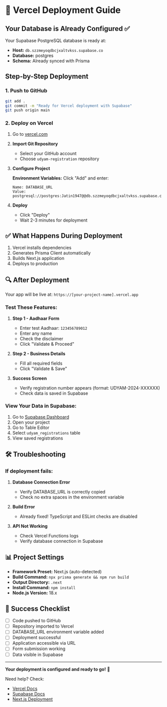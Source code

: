 # 🚀 Vercel Deployment Guide

## Your Database is Already Configured ✅

Your Supabase PostgreSQL database is ready at:
- **Host:** `db.szzmeyoqdbcjxaltvkss.supabase.co`
- **Database:** postgres
- **Schema:** Already synced with Prisma

## Step-by-Step Deployment

### 1. Push to GitHub
```bash
git add .
git commit -m "Ready for Vercel deployment with Supabase"
git push origin main
```

### 2. Deploy on Vercel

1. Go to [vercel.com](https://vercel.com/new)

2. **Import Git Repository**
   - Select your GitHub account
   - Choose `udyam-registration` repository

3. **Configure Project**
   
   **Environment Variables:**
   Click "Add" and enter:
   ```
   Name: DATABASE_URL
   Value: postgresql://postgres:Jatin1947@@db.szzmeyoqdbcjxaltvkss.supabase.co:5432/postgres
   ```

4. **Deploy**
   - Click "Deploy"
   - Wait 2-3 minutes for deployment

## ✅ What Happens During Deployment

1. Vercel installs dependencies
2. Generates Prisma Client automatically
3. Builds Next.js application
4. Deploys to production

## 🔍 After Deployment

Your app will be live at: `https://[your-project-name].vercel.app`

### Test These Features:

1. **Step 1 - Aadhaar Form**
   - Enter test Aadhaar: `123456789012`
   - Enter any name
   - Check the disclaimer
   - Click "Validate & Proceed"

2. **Step 2 - Business Details**
   - Fill all required fields
   - Click "Validate & Save"

3. **Success Screen**
   - Verify registration number appears (format: UDYAM-2024-XXXXXX)
   - Check data is saved in Supabase

### View Your Data in Supabase:

1. Go to [Supabase Dashboard](https://app.supabase.com)
2. Open your project
3. Go to Table Editor
4. Select `udyam_registrations` table
5. View saved registrations

## 🛠️ Troubleshooting

### If deployment fails:

1. **Database Connection Error**
   - Verify DATABASE_URL is correctly copied
   - Check no extra spaces in the environment variable

2. **Build Error**
   - Already fixed! TypeScript and ESLint checks are disabled

3. **API Not Working**
   - Check Vercel Functions logs
   - Verify database connection in Supabase

## 📊 Project Settings

- **Framework Preset:** Next.js (auto-detected)
- **Build Command:** `npx prisma generate && npm run build`
- **Output Directory:** `.next`
- **Install Command:** `npm install`
- **Node.js Version:** 18.x

## 🎉 Success Checklist

- [ ] Code pushed to GitHub
- [ ] Repository imported to Vercel
- [ ] DATABASE_URL environment variable added
- [ ] Deployment successful
- [ ] Application accessible via URL
- [ ] Form submission working
- [ ] Data visible in Supabase

---

**Your deployment is configured and ready to go!** 🚀

Need help? Check:
- [Vercel Docs](https://vercel.com/docs)
- [Supabase Docs](https://supabase.com/docs)
- [Next.js Deployment](https://nextjs.org/docs/deployment)